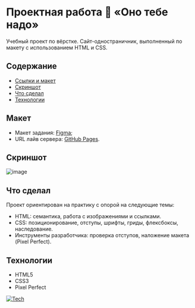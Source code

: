 # Проектная работа 🎨 «Оно тебе надо»
Учебный проект по вёрстке. Сайт-одностраничник, выполненный по макету с использованием HTML и CSS.

## Содержание
* [Cсылки и макет](#ссылка-и-макет)
* [Скриншот](#скриншот)
* [Что сделал](#что-сделал)
* [Технологии](#технологии)

## Макет
* Макет задания: [Figma](https://www.figma.com/file/8KwhMpv8qnDocX4NVFQBpn/%D0%9E%D0%BD%D0%BE-%D1%82%D0%B5%D0%B1%D0%B5-%D0%BD%D0%B0%D0%B4%D0%BE?type=design&node-id=0%3A1&mode=design&t=SFxhzV6vT3fWUSjK-1);
* URL лайв сервера: [GitHub Pages](https://feleroy.github.io/ono-tebe-nado/).

## Скриншот
![image](https://github.com/user-attachments/assets/1bdd8e78-e799-49e0-8e5c-37c5c8997b95)

## Что сделал
Проект ориентирован на практику с опорой на следующие темы:
* HTML: семантика, работа с изображениями и ссылками.
* CSS: позиционирование, отступы, шрифты, гриды, флексбоксы, наследование.
* Инструменты разработчика: проверка отступов, наложение макета (Pixel Perfect).

## Технологии
* HTML5
* CSS3
* Pixel Perfect

[![Tech](https://skillicons.dev/icons?i=html,css&theme=dark&perline=6)](https://skillicons.dev)
